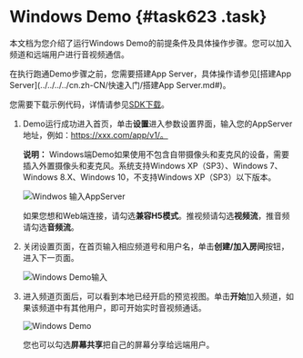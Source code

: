 # Windows Demo {#task623 .task}

本文档为您介绍了运行Windows Demo的前提条件及具体操作步骤。您可以加入频道和远端用户进行音视频通信。

在执行跑通Demo步骤之前，您需要搭建App Server，具体操作请参见[搭建App Server](../../../../cn.zh-CN/快速入门/搭建App Server.md#)。

您需要下载示例代码，详情请参见[SDK下载](../../../../cn.zh-CN/SDK参考/SDK下载.md#khd_sdk_1)。

1.  Demo运行成功进入首页，单击**设置**进入参数设置界面，输入您的AppServer地址，例如：https://xxx.com/app/v1/。 

    **说明：** Windows端Demo如果使用不包含自带摄像头和麦克风的设备，需要插入外置摄像头和麦克风。系统支持Windows XP（SP3）、Windows 7、Windows 8.X、Windows 10，不支持Windows XP（SP3）以下版本。

    ![Windwos 输入AppServer](http://static-aliyun-doc.oss-cn-hangzhou.aliyuncs.com/assets/img/170947/156628845056334_zh-CN.png)

    如果您想和Web端连接，请勾选**兼容H5模式**。推视频请勾选**视频流**，推音频请勾选**音频流**。

2.  关闭设置页面，在首页输入相应频道号和用户名，单击**创建/加入房间**按钮，进入下一页面。 

    ![Windows Demo输入](http://static-aliyun-doc.oss-cn-hangzhou.aliyuncs.com/assets/img/170947/156628845049615_zh-CN.png)

3.  进入频道页面后，可以看到本地已经开启的预览视图。单击**开始**加入频道，如果该频道中有其他用户，即可开始实时音视频通话。 

    ![Windows Demo](http://static-aliyun-doc.oss-cn-hangzhou.aliyuncs.com/assets/img/170947/156628845149616_zh-CN.png)

    您也可以勾选**屏幕共享**把自己的屏幕分享给远端用户。


